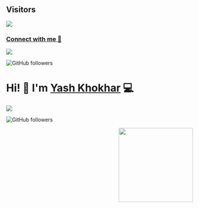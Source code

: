 <!-- # 💫 About Me:
🔭 I’m currently working on Flutter<br>👯 I’m looking to collaborate on Android Projects<br>🌱 I’m currently learning Python<br>💬 Ask me about Java/DSA -->

## Visitors
[![](https://visitcount.itsvg.in/api?id=yashkhokhar28&icon=6&color=12)](https://visitcount.itsvg.in)

### [Connect with me 💬](https://bio.link/yashk28) 




![](https://komarev.com/ghpvc/?username=yashkhokhar28&style=flat-square&color=green)

![GitHub followers](https://img.shields.io/github/followers/yashkhokhar28?label=Github&style=social)


# Hi! 👋 I'm [Yash Khokhar](https://github.com/yashkhokhar28) 💻


![](https://komarev.com/ghpvc/?username=yashkhokhar28&style=flat-square&color=green)

![GitHub followers](https://img.shields.io/github/followers/yashkhokhar28?label=Github&style=social)

<div align="center">
<img src="https://media3.giphy.com/media/qgQUggAC3Pfv687qPC/giphy.gif" align="right" height="200" width="200" />
</div>
